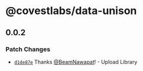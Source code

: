 # @covestlabs/data-unison

## 0.0.2

### Patch Changes

- [`d1de87e`](https://github.com/Covest-Finance/node.data-unison/commit/d1de87e6b67498a300ce864b7ecfc5c42f4991c2) Thanks [@BeamNawapat](https://github.com/BeamNawapat)! - Upload Library

